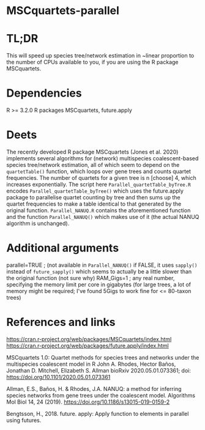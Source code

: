 # MSCquartets-parallel

# TL;DR

This will speed up species tree/network estimation in ~linear proportion to the number of CPUs available to you, if you are using the R package MSCquartets.

# Dependencies

R >= 3.2.0
R packages MSCquartets, future.apply

# Deets

The recently developed R package MSCquartets (Jones et al. 2020) implements several algorithms for (network) multispecies coalescent-based species tree/network estimation, all of which seem to depend on the `quartetTable()` function, which loops over gene trees and counts quartet frequencies. The number of quartets for a given tree is n [choose] 4, which increases exponentially. The script here `Parallel_quartetTable_byTree.R` encodes `Parallel_quartetTable_byTree()` which uses the future.apply package to parallelise quartet counting by tree and then sums up the quartet frequencies to make a table identical to that generated by the original function. `Parallel_NANUQ.R` contains the aforementioned function and the function `Parallel_NANUQ()` which makes use of it (the actual NANUQ algorithm is unchanged). 

# Additional arguments
parallel=TRUE ; (not available in `Parallel_NANUQ()` if FALSE, it uses `sapply()` instead of `future_sapply()` which seems to actually be a little slower than the original function (not sure why)
RAM_Gigs=1 ; any real number, specifying the memory limit per core in gigabytes (for large trees, a lot of memory might be required; I've found 5Gigs to work fine for <= 80-taxon trees)

# References and links
https://cran.r-project.org/web/packages/MSCquartets/index.html
https://cran.r-project.org/web/packages/future.apply/index.html

MSCquartets 1.0: Quartet methods for species trees and networks under the multispecies coalescent model in R
John A. Rhodes, Hector Baños, Jonathan D. Mitchell, Elizabeth S. Allman
bioRxiv 2020.05.01.073361; doi: https://doi.org/10.1101/2020.05.01.073361

Allman, E.S., Baños, H. & Rhodes, J.A. NANUQ: a method for inferring species networks from gene trees under the coalescent model. Algorithms Mol Biol 14, 24 (2019). https://doi.org/10.1186/s13015-019-0159-2

Bengtsson, H., 2018. future. apply: Apply function to elements in parallel using futures.
